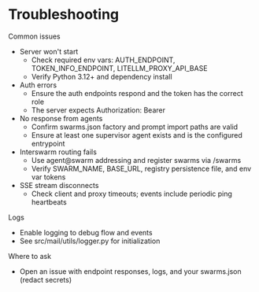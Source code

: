 # Troubleshooting

Common issues
- Server won't start
  - Check required env vars: AUTH_ENDPOINT, TOKEN_INFO_ENDPOINT, LITELLM_PROXY_API_BASE
  - Verify Python 3.12+ and dependency install
- Auth errors
  - Ensure the auth endpoints respond and the token has the correct role
  - The server expects Authorization: Bearer <token>
- No response from agents
  - Confirm swarms.json factory and prompt import paths are valid
  - Ensure at least one supervisor agent exists and is the configured entrypoint
- Interswarm routing fails
  - Use agent@swarm addressing and register swarms via /swarms
  - Verify SWARM_NAME, BASE_URL, registry persistence file, and env var tokens
- SSE stream disconnects
  - Check client and proxy timeouts; events include periodic ping heartbeats

Logs
- Enable logging to debug flow and events
- See src/mail/utils/logger.py for initialization

Where to ask
- Open an issue with endpoint responses, logs, and your swarms.json (redact secrets)

